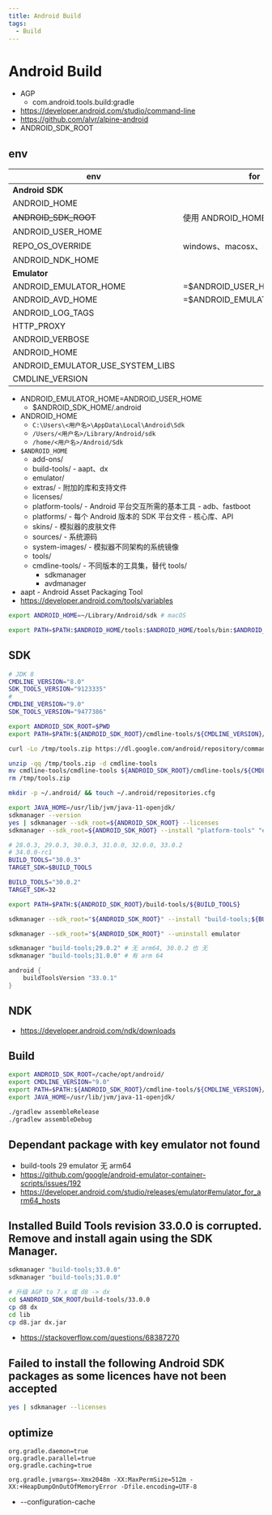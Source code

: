 ```yaml
---
title: Android Build
tags:
  - Build
---
```


# Android Build

- AGP
  - com.android.tools.build:gradle
- https://developer.android.com/studio/command-line
- https://github.com/alvr/alpine-android
- ANDROID_SDK_ROOT

## env


| env                              | for                          |
| -------------------------------- | ---------------------------- |
| **Android SDK**                  |
| ANDROID_HOME                     |                              |
| ~~ANDROID_SDK_ROOT~~             | 使用 ANDROID_HOME            |
| ANDROID_USER_HOME                |
| REPO_OS_OVERRIDE                 | windows、macosx、linux       |
| ANDROID_NDK_HOME                 |
| **Emulator**                     |
| ANDROID_EMULATOR_HOME            | =$ANDROID_USER_HOME          |
| ANDROID_AVD_HOME                 | =$ANDROID_EMULATOR_HOME/avd/ |
| ANDROID_LOG_TAGS                 |
| HTTP_PROXY                       |
| ANDROID_VERBOSE                  |
| ANDROID_HOME                     |
| ANDROID_EMULATOR_USE_SYSTEM_LIBS |
| CMDLINE_VERSION                  |

- ANDROID_EMULATOR_HOME=ANDROID_USER_HOME
  - $ANDROID_SDK_HOME/.android
- ANDROID_HOME
  - `C:\Users\<用户名>\AppData\Local\Android\Sdk`
  - `/Users/<用户名>/Library/Android/sdk`
  - `/home/<用户名>/Android/Sdk`
- `$ANDROID_HOME`
  - add-ons/
  - build-tools/ - aapt、dx
  - emulator/
  - extras/ - 附加的库和支持文件
  - licenses/
  - platform-tools/ - Android 平台交互所需的基本工具 - adb、fastboot
  - platforms/ - 每个 Android 版本的 SDK 平台文件 - 核心库、API
  - skins/ - 模拟器的皮肤文件
  - sources/ - 系统源码
  - system-images/ - 模拟器不同架构的系统镜像
  - tools/
  - cmdline-tools/ - 不同版本的工具集，替代 tools/
    - sdkmanager
    - avdmanager
- aapt - Android Asset Packaging Tool
- https://developer.android.com/tools/variables

```bash
export ANDROID_HOME=~/Library/Android/sdk # macOS

export PATH=$PATH:$ANDROID_HOME/tools:$ANDROID_HOME/tools/bin:$ANDROID_HOME/platform-tools
```


## SDK

```bash
# JDK 8
CMDLINE_VERSION="8.0"
SDK_TOOLS_VERSION="9123335"
#
CMDLINE_VERSION="9.0"
SDK_TOOLS_VERSION="9477386"

export ANDROID_SDK_ROOT=$PWD
export PATH=$PATH:${ANDROID_SDK_ROOT}/cmdline-tools/${CMDLINE_VERSION}/bin:${ANDROID_SDK_ROOT}/platform-tools:${ANDROID_SDK_ROOT}/extras/google/instantapps

curl -Lo /tmp/tools.zip https://dl.google.com/android/repository/commandlinetools-linux-${SDK_TOOLS_VERSION}_latest.zip

unzip -qq /tmp/tools.zip -d cmdline-tools
mv cmdline-tools/cmdline-tools ${ANDROID_SDK_ROOT}/cmdline-tools/${CMDLINE_VERSION}
rm /tmp/tools.zip

mkdir -p ~/.android/ && touch ~/.android/repositories.cfg

export JAVA_HOME=/usr/lib/jvm/java-11-openjdk/
sdkmanager --version
yes | sdkmanager --sdk_root=${ANDROID_SDK_ROOT} --licenses
sdkmanager --sdk_root=${ANDROID_SDK_ROOT} --install "platform-tools" "extras;google;instantapps"

# 28.0.3, 29.0.3, 30.0.3, 31.0.0, 32.0.0, 33.0.2
# 34.0.0-rc1
BUILD_TOOLS="30.0.3"
TARGET_SDK=$BUILD_TOOLS

BUILD_TOOLS="30.0.2"
TARGET_SDK=32

export PATH=$PATH:${ANDROID_SDK_ROOT}/build-tools/${BUILD_TOOLS}

sdkmanager --sdk_root="${ANDROID_SDK_ROOT}" --install "build-tools;${BUILD_TOOLS}" "platforms;android-${TARGET_SDK}"

sdkmanager --sdk_root="${ANDROID_SDK_ROOT}" --uninstall emulator

sdkmanager "build-tools;29.0.2" # 无 arm64, 30.0.2 也 无
sdkmanager "build-tools;31.0.0" # 有 arm 64
```

```groovy
android {
    buildToolsVersion "33.0.1"
}
```

## NDK

- https://developer.android.com/ndk/downloads

## Build

```bash
export ANDROID_SDK_ROOT=/cache/opt/android/
export CMDLINE_VERSION="9.0"
export PATH=$PATH:${ANDROID_SDK_ROOT}/cmdline-tools/${CMDLINE_VERSION}/bin:${ANDROID_SDK_ROOT}/platform-tools:${ANDROID_SDK_ROOT}/extras/google/instantapps
export JAVA_HOME=/usr/lib/jvm/java-11-openjdk/
```

```bash
./gradlew assembleRelease
./gradlew assembleDebug
```

## Dependant package with key emulator not found

- build-tools 29 emulator 无 arm64
- https://github.com/google/android-emulator-container-scripts/issues/192
- https://developer.android.com/studio/releases/emulator#emulator_for_arm64_hosts

## Installed Build Tools revision 33.0.0 is corrupted. Remove and install again using the SDK Manager.

```bash
sdkmanager "build-tools;33.0.0"
sdkmanager "build-tools;31.0.0"

# 升级 AGP to 7.x 或 d8 -> dx
cd $ANDROID_SDK_ROOT/build-tools/33.0.0
cp d8 dx
cd lib
cp d8.jar dx.jar
```

- https://stackoverflow.com/questions/68387270

## Failed to install the following Android SDK packages as some licences have not been accepted

```bash
yes | sdkmanager --licenses
```

## optimize

```
org.gradle.daemon=true
org.gradle.parallel=true
org.gradle.caching=true

org.gradle.jvmargs=-Xmx2048m -XX:MaxPermSize=512m -XX:+HeapDumpOnOutOfMemoryError -Dfile.encoding=UTF-8
```

- --configuration-cache
